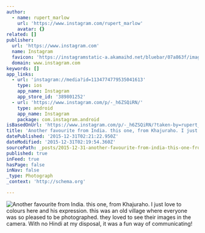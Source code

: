 ```yaml
---
author:
  - name: rupert_marlow
    url: 'https://www.instagram.com/rupert_marlow'
    avatar: {}
related: []
publisher:
  url: 'https://www.instagram.com'
  name: Instagram
  favicon: 'https://instagramstatic-a.akamaihd.net/bluebar/07a863f/images/ico/favicon.ico'
  domain: www.instagram.com
keywords: []
app_links:
  - url: 'instagram://media?id=1134774779535041613'
    type: ios
    app_name: Instagram
    app_store_id: '389801252'
  - url: 'https://www.instagram.com/p/-_h6ZSQiRN/'
    type: android
    app_name: Instagram
    package: com.instagram.android
isBasedOnUrl: 'https://www.instagram.com/p/-_h6ZSQiRN/?taken-by=rupert_marlow'
title: 'Another favourite from India. this one, from Khajuraho. I just love to colours here and his expression. this was an old village where everyone was so pleased to be photographed. they loved to see their images in the camera. With no Hindi at my disposal, it was a fun way of communicating!'
datePublished: '2015-12-31T02:21:22.950Z'
dateModified: '2015-12-31T02:19:54.360Z'
sourcePath: _posts/2015-12-31-another-favourite-from-india-this-one-from-khajuraho-i-ju.md
published: true
inFeed: true
hasPage: false
inNav: false
_type: Photograph
_context: 'http://schema.org'

---
```

![Another favourite from India&period; this one&comma; from Khajuraho&period; I just love to colours here and his expression&period; this was an old village where everyone was so pleased to be photographed&period; they loved to see their images in the camera&period; With no Hindi at my disposal&comma; it was a fun way of communicating&excl;](https://scontent.cdninstagram.com/hphotos-xtp1/t51.2885-15/sh0.08/e35/p640x640/12338581_921716597894214_537321130_n.jpg)